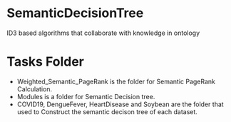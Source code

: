 # SemanticDecisionTree
ID3 based algorithms that collaborate with knowledge in ontology
# Tasks Folder 
- Weighted_Semantic_PageRank is the folder for Semantic PageRank Calculation.
- Modules is a folder for Semantic Decision tree.
- COVID19, DengueFever, HeartDisease and Soybean are the folder that used to Construct the semantic decison tree of each dataset.

